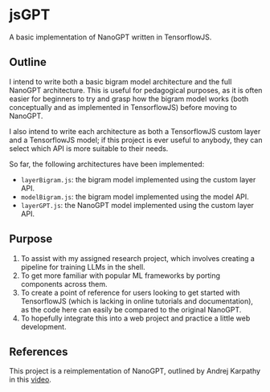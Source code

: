 # jsGPT
A basic implementation of NanoGPT written in TensorflowJS.

## Outline
I intend to write both a basic bigram model architecture and the full NanoGPT architecture. This is useful for pedagogical purposes, as it is often easier for beginners to try and grasp how the bigram model works (both conceptually and as implemented in TensorflowJS) before moving to NanoGPT.

I also intend to write each architecture as both a TensorflowJS custom layer and a TensorflowJS model; if this project is ever useful to anybody, they can select which API is more suitable to their needs.

So far, the following architectures have been implemented:
- `layerBigram.js`: the bigram model implemented using the custom layer API.
- `modelBigram.js`: the bigram model implemented using the model API.
- `layerGPT.js`: the NanoGPT model implemented using the custom layer API.

## Purpose
1. To assist with my assigned research project, which involves creating a pipeline for training LLMs in the shell.
2. To get more familiar with popular ML frameworks by porting components across them.
3. To create a point of reference for users looking to get started with TensorflowJS (which is lacking in online tutorials and documentation), as the code here can easily be compared to the original NanoGPT.
4. To hopefully integrate this into a web project and practice a little web development.

## References
This project is a reimplementation of NanoGPT, outlined by Andrej Karpathy in this [video](https://youtu.be/kCc8FmEb1nY?si=1riNNp8rxrVCGeZs).
